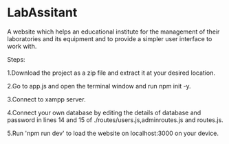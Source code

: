 # LabAssitant
A website which helps an educational institute for the management of their laboratories and its equipment and to provide a simpler user interface  to work with.

Steps:

1.Download the project as a zip file and extract it at your desired location.

2.Go to app.js and open the terminal window and run npm init -y.

3.Connect to xampp server.

4.Connect your own database by editing the details of database and password in lines 14 and 15 of ./routes/users.js,adminroutes.js and routes.js.

5.Run 'npm run dev' to load the website on localhost:3000 on your device.

